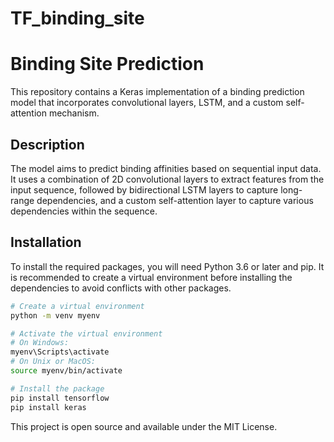 # TF_binding_site


# Binding Site Prediction 

This repository contains a Keras implementation of a binding prediction model that incorporates convolutional layers, LSTM, and a custom self-attention mechanism.

## Description

The model aims to predict binding affinities based on sequential input data. It uses a combination of 2D convolutional layers to extract features from the input sequence, followed by bidirectional LSTM layers to capture long-range dependencies, and a custom self-attention layer to capture various dependencies within the sequence.

## Installation

To install the required packages, you will need Python 3.6 or later and pip. It is recommended to create a virtual environment before installing the dependencies to avoid conflicts with other packages.

```bash
# Create a virtual environment
python -m venv myenv

# Activate the virtual environment
# On Windows:
myenv\Scripts\activate
# On Unix or MacOS:
source myenv/bin/activate

# Install the package
pip install tensorflow
pip install keras
```

This project is open source and available under the MIT License.
